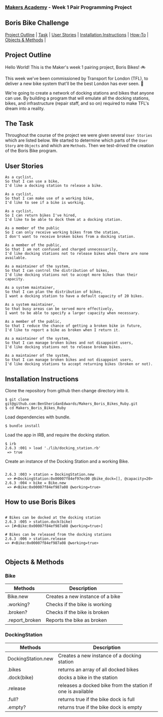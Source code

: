 
### [Makers Academy](http://www.makersacademy.com) - Week 1 Pair Programming Project

Boris Bike Challenge 
-

[Project Outline](#Outline) | [Task](#Task) | [User Stories](#Story) | [Installation Instructions](#Installation) | [How-To](#Features) | [Objects & Methods](#Methods) |


## <a name="Outline">Project Outline</a>
 
Hello World! This is the Maker's week 1 pairing project, Boris Bikes! 🚲

This week we've been commissioned by Transport for London (TFL), to deliver a new bike system that'll be the best London has ever seen. 🚀

We're going to create a network of docking stations and bikes that anyone can use. By building a program that will emulate all the docking stations, bikes, and infrastructure (repair staff, and so on) required to make TFL's dream into a reality.

## <a name="Task">The Task</a>

Throughout the course of the project we were given several `User Stories` which are listed below. We started to determine which parts of the `User Story` are `Objects` and which are `Methods`. Then we test-drived the creation of the Boris Bike program.


## <a name="Story">User Stories</a>

```
As a cyclist,
So that I can use a bike,
I'd like a docking station to release a bike.

As a cyclist,
So that I can make use of a working bike,
I'd like to see if a bike is working.

As a cyclist,
So I can return bikes I've hired,
I'd like to be able to dock them at a docking station.

As a member of the public
So I can only receive working bikes from the station,
I don't want to receive broken bikes from a docking station.

As a member of the public,
So that I am not confused and charged unnecessarily,
I'd like docking stations not to release bikes when there are none available.

As a maintainer of the system,
So that I can control the distribution of bikes,
I'd like docking stations not to accept more bikes than their capacity.

As a system maintainer,
So that I can plan the distribution of bikes,
I want a docking station to have a default capacity of 20 bikes.

As a system maintainer,
So that busy areas can be served more effectively,
I want to be able to specify a larger capacity when necessary.

As a member of the public,
So that I reduce the chance of getting a broken bike in future,
I'd like to report a bike as broken when I return it.

As a maintainer of the system,
So that I can manage broken bikes and not disappoint users,
I'd like docking stations not to release broken bikes.

As a maintainer of the system,
So that I can manage broken bikes and not disappoint users,
I'd like docking stations to accept returning bikes (broken or not).
```



## <a name="Installation">Installation Instructions</a>

Clone the repository from github then change directory into it.

```
$ git clone git@github.com:BenSheridanEdwards/Makers_Boris_Bikes_Ruby.git
$ cd Makers_Boris_Bikes_Ruby
```
Load dependencies with bundle.
```
$ bundle install
```

Load the app in IRB, and require the docking station.

```
$ irb
2.6.3 :001 > load './lib/docking_station.rb'
 => true
```

Create an instance of the Docking Station and a working Bike. 

```

2.6.3 :003 > station = DockingStation.new
 => #<DockingStation:0x00007f84ef97ec00 @bike_dock=[], @capacity=20>
2.6.3 :004 > bike = Bike.new
 => #<Bike:0x00007f84ef987a08 @working=true>

```

## <a name="Features">How to use Boris Bikes</a>

```

# Bikes can be docked at the docking station
2.6.3 :005 > station.dock(bike)
=> [#<Bike:0x00007f84ef987a08 @working=true>]

# Bikes can be released from the docking stations
2.6.3 :006 > station.release
=> #<Bike:0x00007f84ef987a08 @working=true>


```



## <a name="Methods">Objects & Methods</a>

### Bike

| Methods        | Description                                            |
|----------------|--------------------------------------------------------|
| Bike.new       | Creates a new instance of a bike                       |
| .working?      | Checks if the bike is working                          |
| .broken?       | Checks if the bike is broken                           |
| .report_broken | Reports the bike as broken                             |
  
  
### DockingStation

| Methods            | Description                                                                     |
|--------------------|---------------------------------------------------------------------------------|
| DockingStation.new | Creates a new instance of a docking station                                     |
| .bikes             | returns an array of all docked bikes                                            |
| .dock(bike)        | docks a bike in the station                                                     |
| .release           | releases a docked bike from the station if one is available                     |
| .full?             | returns true if the bike dock is full                                           |
| .empty?            | returns true if the bike dock is empty                                          |
        
